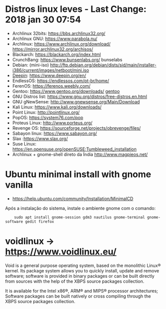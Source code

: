 # Distros linux leves - Last Change: 2018 jan 30 07:54

+ Archlinux 32bits: https://bbs.archlinux32.org/
+ Archlinux GNU: https://www.parabola.nu/
+ Archlinux: https://www.archlinux.org/download/  https://mirror.archlinux32.org/archisos/
+ Blackarch: https://blackarch.org/index.html
+ CrunchBang: https://www.bunsenlabs.org/ bunselabs
+ Debian: (mini-iso) http://ftp.debian.org/debian/dists/sid/main/installer-i386/current/images/netboot/mini.iso
+ [Deepin](deepin): https://www.deepin.org/en/
+ EndlessOS: https://endlessos.com/pt-br/home/
+ FerenOS: https://ferenos.weebly.com/
+ Gentoo: https://www.gentoo.org/downloads/ [gentoo](gentoo.md)
+ GNU Distros list: https://www.gnu.org/distros/free-distros.en.html
+ GNU gNewSense: http://www.gnewsense.org/Main/Download
+ Kali Linux: https://www.kali.org/downloads/
+ Point Linux: http://pointlinux.org/
+ PopOS: https://system76.com/pop
+ Proteus Linux: http://www.porteus.org/
+ Revenge OS: https://sourceforge.net/projects/obrevenge/files/
+ Sabayon linux: https://www.sabayon.org/
+ Slax :https://www.slax.org/
+ Suse Linux: https://en.opensuse.org/openSUSE:Tumbleweed_installation
+ Archlinux + gnome-shell direto da Índia http://www.magpieos.net/

# Ubuntu minimal install with gnome vanilla
+ https://help.ubuntu.com/community/Installation/MinimalCD

Após a instalação do sistema, instale o ambiente gnome com o comando:

		sudo apt install gnome-session gdm3 nautilus gnome-terminal gnome-software gedit firefox

# voidlinux → https://www.voidlinux.eu/

Void is a general purpose operating system, based on the monolithic Linux®
kernel. Its package system allows you to quickly install, update and remove
software; software is provided in binary packages or can be built directly
from sources with the help of the XBPS source packages collection.

It is available for the Intel x86®, ARM® and MIPS® processor architectures;
Software packages can be built natively or cross compiling through the XBPS
source packages collection.
